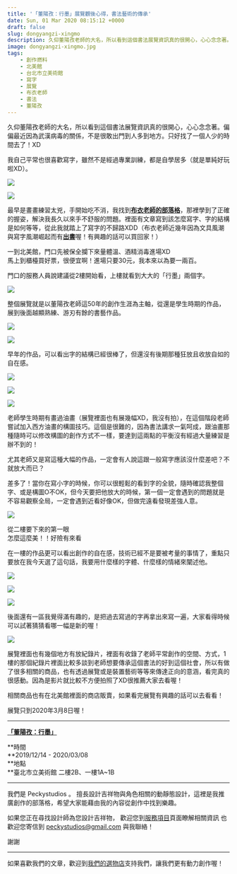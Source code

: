 ```yaml
---
title: '「董陽孜：行墨」展覽觀後心得，書法藝術的傳承'
date: Sun, 01 Mar 2020 08:15:12 +0000
draft: false
slug: dongyangzi-xingmo
description: 久仰董陽孜老師的大名，所以看到這個書法展覽資訊真的很開心，心心念念著。偏偏最近因為武漢病毒的關係，不是很敢出門到人多到地方。只好找了一個人少的時間去了！XD
image: dongyangzi-xingmo.jpg
tags: 
    - 創作燃料
    - 北美館
    - 台北市立美術館
    - 寫字
    - 展覽
    - 布衣老師
    - 書法
    - 董陽孜
---
```


久仰董陽孜老師的大名，所以看到這個書法展覽資訊真的很開心，心心念念著。偏偏最近因為武漢病毒的關係，不是很敢出門到人多到地方。只好找了一個人少的時間去了！XD

我自己平常也很喜歡寫字，雖然不是經過專業訓練，都是自學居多（就是單純好玩啦XD）。  

   ![](IMG_4542.jpg)
    
   ![](IMG_4543.jpg)
    

最早是畫畫練習太兇，手開始吃不消，我找到[**布衣老師的部落格**](https://blog.xuite.net/nonepp/twblog)，那裡學到了正確的握姿，解決我長久以來手不舒服的問題。裡面有文章寫到該怎麼寫字、字的結構是如何等等，從此我就踏上了寫字的不歸路XDD（布衣老師近幾年因為文具風潮與寫字風潮崛起而有[**出書**](https://peckyhsieh.com/buyilaoshi)喔！有興趣的話可以買回家！）

一到北美館，門口先被保全攔下來量體溫、酒精消毒進場XD  
馬上到櫃檯買好票，很便宜啊！進場只要30元，我本來以為要一兩百。

門口的服務人員說建議從2樓開始看，上樓就看到大大的「行墨」兩個字。  

![](IMG_4494-1024x768.jpg)

整個展覽就是以董陽孜老師這50年的創作生涯為主軸，從還是學生時期的作品，展到後面越顯熟練、游刃有餘的書藝作品。

![](IMG_4471-768x1024.jpg)
    
![](IMG_4472-1024x768.jpg)
    

早年的作品，可以看出字的結構已經很棒了，但還沒有後期那種狂放且收放自如的自在感。

 ![](IMG_4476-1024x768.jpg)
    
 ![](IMG_4477-1024x768.jpg)
    
![](IMG_4480-768x1024.jpg)
    

老師學生時期有畫過油畫（展覽裡面也有展幾幅XD，我沒有拍），在這個階段老師嘗試加入西方油畫的構圖技巧。這個是很難的，因為書法講求一氣呵成，跟油畫那種隨時可以修改構圖的創作方式不一樣，要達到這兩點的平衡沒有經過大量練習是辦不到的！

尤其老師又是寫這種大幅的作品，一定會有人說這跟一般寫字應該沒什麼差吧？不就放大而已？

差多了！當你在寫小字的時候，你可以很輕鬆的看到字的全貌，隨時確認我整個字、或是構圖O不OK，但今天要把他放大的時候，第一個一定會遇到的問題就是不容易觀察全局，一定會遇到近看好像OK，但做完遠看發現差強人意。

![](IMG_4482-1024x768.jpg)

從二樓要下來的第一眼  
怎麼這麼美！！好險有來看

在一樓的作品更可以看出創作的自在感，技術已經不是要被考量的事情了，重點只要放在我今天選了這句話，我要用什麼樣的字體、什麼樣的情緒來闡述他。

  ![](IMG_4485-1024x768.jpg)
    
   ![](IMG_4487-1024x768.jpg)
    
  ![](IMG_4488-1024x768.jpg)
    

後面還有一區我覺得滿有趣的，是把過去寫過的字再拿出來寫一遍，大家看得時候可以試著猜猜看哪一幅是新的喔！  

![](IMG_4491-1024x768.jpg)

展覽裡面也有幾個地方有放紀錄片，裡面有收錄了老師平常創作的空間、方式，1樓的那個紀錄片裡面比較多談到老師想要傳承這個書法的好到這個社會，所以有做了很多相關的商品，也有透過展覽或是裝置藝術等等來傳達正向的意涵，看完真的很感動。因為是影片就比較不方便拍照了XD很推薦大家去看喔！

相關商品也有在北美館裡面的商店販賣，如果看完展覽有興趣的話可以去看看！

展覽只到2020年3月8日喔！

* * *

**[「董陽孜：行墨」](https://www.tfam.museum/Exhibition/Exhibition_page.aspx?id=663&ddlLang=zh-tw)**

**時間  
**2019/12/14 - 2020/03/08  
**地點  
**臺北市立美術館 二樓2B、一樓1A~1B



---

我們是 Peckystudios 。
擅長設計吉祥物與角色相關的動靜態設計，這裡是我推廣創作的部落格，希望大家能藉由我的內容從創作中找到樂趣。

如果您正在尋找設計師為您設計吉祥物，
歡迎您到[服務項目](https://peckyhsieh.wixsite.com/peckystudiosservice)頁面瞭解相關資訊
也歡迎您寄信到 peckystudios@gmail.com 與我聯絡！

謝謝

---

如果喜歡我們的文章，歡迎到[我們的選物店](https://www.rakuten.com.tw/shop/peckystudio/)支持我們，讓我們更有動力創作喔！